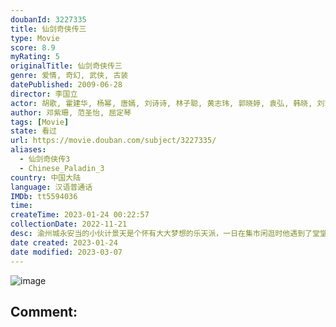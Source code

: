 ```yaml
---
doubanId: 3227335
title: 仙剑奇侠传三
type: Movie
score: 8.9
myRating: 5
originalTitle: 仙剑奇侠传三
genre: 爱情, 奇幻, 武侠, 古装
datePublished: 2009-06-28
director: 李国立
actor: 胡歌, 霍建华, 杨幂, 唐嫣, 刘诗诗, 林子聪, 黄志玮, 郭晓婷, 袁弘, 韩晓, 刘家辉, 岳跃利, 韩振华, 刘锐, 刘晓洁, 宋洋, 何彦霓, 邓立民, 赵卓娜, 宗峰岩, 公方敏, 刘长生, 夏磊, 陆梅芳, 韩志, 过齐鸣, 范明, 谢添天, 冯骏骅, 林佳俊, 黄怡晴, 许守钦, 江元, 王苏, 沈磊, 马子俊, 萧松原, 张雷, 朱锐, 胡中虎, 董子武
author: 邓紫珊, 范圣怡, 屈定琴
tags: [Movie]
state: 看过
url: https://movie.douban.com/subject/3227335/
aliases:
  - 仙剑奇侠传3
  - Chinese_Paladin_3
country: 中国大陆
language: 汉语普通话
IMDb: tt5594036
time: 
createTime: 2023-01-24 00:22:57
collectionDate: 2022-11-21
desc: 渝州城永安当的小伙计景天是个怀有大大梦想的乐天派，一日在集市闲逛时他遇到了堂堂唐门大小姐雪见。受到两人随身玉佩的彼此吸引，他们二人“热闹而又尴尬”的相识了，成了一对欢喜冤家。其实雪见和景天正是彼此的有...
date created: 2023-01-24
date modified: 2023-03-07
---
```


![image](p2561696294.jpg)

Comment:
---
